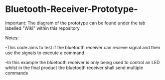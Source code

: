 # Bluetooth-Receiver-Prototype-

Important: The diagram of the prototype can be found under the tab labelled "Wiki" within this repository

Notes:

-This code aims to test if the bluetooth receiver can recieve signal and then use the signals to execute a command 

-In this example the bluetooth receiver is only being used to control an LED whilst in the final product the bluetooth receiver shall send multiple commands


